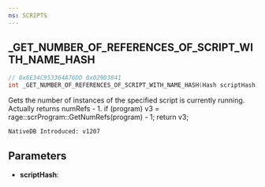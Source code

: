 ```yaml
---
ns: SCRIPTS
---
```

## _GET_NUMBER_OF_REFERENCES_OF_SCRIPT_WITH_NAME_HASH

```c
// 0x8E34C953364A76DD 0x029D3841
int _GET_NUMBER_OF_REFERENCES_OF_SCRIPT_WITH_NAME_HASH(Hash scriptHash);
```

Gets the number of instances of the specified script is currently running.
Actually returns numRefs - 1.
if (program)
	v3 = rage::scrProgram::GetNumRefs(program) - 1;
return v3;

```
NativeDB Introduced: v1207
```

## Parameters
* **scriptHash**:
